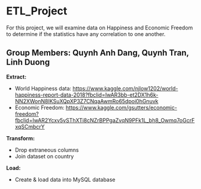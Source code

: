 # ETL_Project

For this project, we will examine data on Happiness and Economic Freedom to determine if the statistics have any correlation to one another.

## Group Members: Quynh Anh Dang, Quynh Tran, Linh Duong
**Extract:** 

* World Happiness data: https://www.kaggle.com/njlow1202/world-happiness-report-data-2018?fbclid=IwAR3bb-et2DX1h6k-NN2XWonN8IKSuXQpXP3Z7CNqaAwmRo65dpoi0hGnuvk
* Economic Freedom: https://www.kaggle.com/gsutters/economic-freedom?fbclid=IwAR2Ycxv5vSThXTi8cNZrBPPgaZvqN9PFk1L_bh8_Owmq7oGcrFxqSCmbcrY

**Transform:**

* Drop extraneous columns 
* Join dataset on country

**Load:**

* Create & load data into MySQL database
